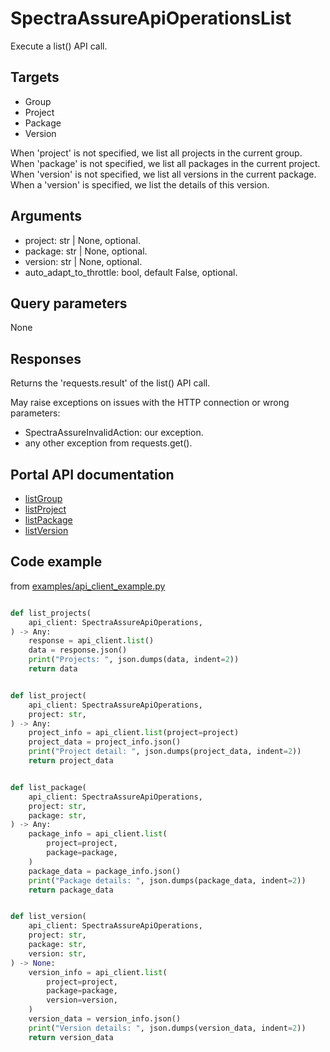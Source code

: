 # SpectraAssureApiOperationsList

Execute a list() API call.

## Targets

- Group
- Project
- Package
- Version

When 'project' is not specified, we list all projects in the current group.
When 'package' is not specified, we list all packages in the current project.
When 'version' is not specified, we list all versions in the current package.
When a 'version' is specified, we list the details of this version.

## Arguments

- project: str | None, optional.
- package: str | None, optional.
- version: str | None, optional.
- auto_adapt_to_throttle: bool, default False, optional.

## Query parameters

None

## Responses

Returns the 'requests.result' of the list() API call.

May raise exceptions on issues with the HTTP connection or wrong parameters:

- SpectraAssureInvalidAction: our exception.
- any other exception from requests.get().

## Portal API documentation

- [listGroup](https://docs.secure.software/api-reference/#tag/Group/operation/listGroupProjects)
- [listProject](https://docs.secure.software/api-reference/#tag/Project/operation/listPackages)
- [listPackage](https://docs.secure.software/api-reference/#tag/Package/operation/listVersions)
- [listVersion](https://docs.secure.software/api-reference/#tag/Version/operation/versionInfo)

## Code example

from [examples/api_client_example.py](../examples/api_client_example.py)

```python

def list_projects(
    api_client: SpectraAssureApiOperations,
) -> Any:
    response = api_client.list()
    data = response.json()
    print("Projects: ", json.dumps(data, indent=2))
    return data


def list_project(
    api_client: SpectraAssureApiOperations,
    project: str,
) -> Any:
    project_info = api_client.list(project=project)
    project_data = project_info.json()
    print("Project detail: ", json.dumps(project_data, indent=2))
    return project_data


def list_package(
    api_client: SpectraAssureApiOperations,
    project: str,
    package: str,
) -> Any:
    package_info = api_client.list(
        project=project,
        package=package,
    )
    package_data = package_info.json()
    print("Package details: ", json.dumps(package_data, indent=2))
    return package_data


def list_version(
    api_client: SpectraAssureApiOperations,
    project: str,
    package: str,
    version: str,
) -> None:
    version_info = api_client.list(
        project=project,
        package=package,
        version=version,
    )
    version_data = version_info.json()
    print("Version details: ", json.dumps(version_data, indent=2))
    return version_data
```

